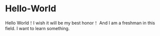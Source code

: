 # Hello-World
Hello World！I wish it will be my best honor！
And I am a freshman in this field.
I want to learn something.
